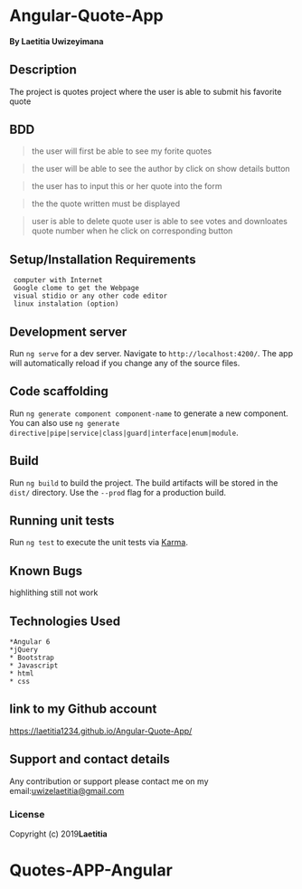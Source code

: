 # Angular-Quote-App
#### By **Laetitia Uwizeyimana**
##
## Description
 The project  is quotes project where the user is able to submit his favorite quote

## BDD
>the user will first be able to see my forite quotes

>the user  will be able to see the author by click on show details button

>the user has to input this or her quote into the form

  
>the the quote written must be displayed

>user is able to delete quote
>user is able   to see votes and downloates quote number when he click on corresponding button


## Setup/Installation Requirements
     computer with Internet
     Google clome to get the Webpage
     visual stidio or any other code editor
     linux instalation (option)
## Development server

Run `ng serve` for a dev server. Navigate to `http://localhost:4200/`. The app will automatically reload if you change any of the source files.

## Code scaffolding

Run `ng generate component component-name` to generate a new component. You can also use `ng generate directive|pipe|service|class|guard|interface|enum|module`.

## Build

Run `ng build` to build the project. The build artifacts will be stored in the `dist/` directory. Use the `--prod` flag for a production build.

## Running unit tests

Run `ng test` to execute the unit tests via [Karma](https://karma-runner.github.io).


## Known Bugs
 highlithing still not work

## Technologies Used
    *Angular 6
    *jQuery
    * Bootstrap
    * Javascript
    * html
    * css 
## link to my Github account

https://laetitia1234.github.io/Angular-Quote-App/
## Support and contact details
Any contribution or support please contact me on my email:uwizelaetitia@gmail.com
### License

Copyright (c) 2019**Laetitia**
  
# Quotes-APP-Angular
